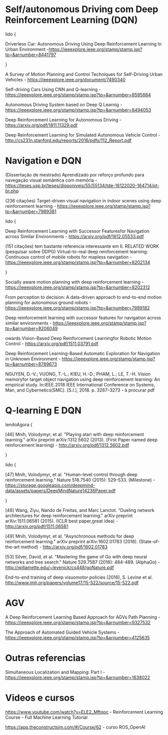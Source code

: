 # Self/autonomous Driving com Deep Reinforcement Learning (DQN)

lido {

  Driverless Car: Autonomous Driving Using Deep Reinforcement Learning In Urban Environment -https://ieeexplore.ieee.org/stamp/stamp.jsp?tp=&arnumber=8441797
  
}

A Survey of Motion Planning and Control Techniques for Self-Driving Urban Vehicles - https://ieeexplore.ieee.org/document/7490340

Self-driving Cars Using CNN and Q-learning - https://ieeexplore.ieee.org/stamp/stamp.jsp?tp=&arnumber=8595684

Autonomous Driving System based on Deep Q Learnig - https://ieeexplore.ieee.org/stamp/stamp.jsp?tp=&arnumber=8494053

Deep Reinforcement Learning for Autonomous Driving -https://arxiv.org/pdf/1811.11329.pdf

Deep Reinforcement Learning for Simulated Autonomous Vehicle Control - http://cs231n.stanford.edu/reports/2016/pdfs/112_Report.pdf

# Navigation e DQN

(Dissertação de mestrado) Aprendizado por reforço profundo para navegação visual semântica com memória - https://teses.usp.br/teses/disponiveis/55/55134/tde-16122020-164714/pt-br.php

(236 citações)
Target-driven visual navigation in indoor scenes using deep reinforcement learning - https://ieeexplore.ieee.org/stamp/stamp.jsp?tp=&arnumber=7989381

lido {

Deep  Reinforcement  Learning  with  Successor  Featuresfor  Navigation  across  Similar  Environments - https://arxiv.org/pdf/1612.05533.pdf

(151 citações) tem bastante referencia interessante em II. RELATED WORK (pesquisar sobre DDPG)
Virtual-to-real deep reinforcement learning: Continuous control of mobile robots for mapless navigation - https://ieeexplore.ieee.org/stamp/stamp.jsp?tp=&arnumber=8202134

}

Socially aware motion planning with deep reinforcement learning - https://ieeexplore.ieee.org/stamp/stamp.jsp?tp=&arnumber=8202312

From perception to decision: A data-driven approach to end-to-end motion planning for autonomous ground robots - https://ieeexplore.ieee.org/stamp/stamp.jsp?tp=&arnumber=7989182

Deep reinforcement learning with successor features for navigation across similar environments - https://ieeexplore.ieee.org/stamp/stamp.jsp?tp=&arnumber=8206049

owards Vision-Based Deep Reinforcement Learningfor Robotic Motion Control - https://arxiv.org/pdf/1511.03791.pdf

Deep Reinforcement Learning-Based Automatic Exploration for Navigation in Unknown Environment - https://ieeexplore.ieee.org/stamp/stamp.jsp?tp=&arnumber=8789673

NGUYEN, D.-V.; VUONG, T.-L.; KIEU, H.-D.; PHAM, L.; LE, T.-H. Vision memoryfor target object navigation using deep reinforcement learning: An empirical study. In:IEEE.2018 IEEE International Conference on Systems, Man, and Cybernetics(SMC). [S.l.], 2018. p. 3267–3273 - à procurar pdf

# Q-learning E DQN

lendoAgora {

[46] Mnih, Volodymyr, et al. "Playing atari with deep reinforcement learning." arXiv preprint arXiv:1312.5602 (2013). (First Paper named deep reinforcement learning) - http://arxiv.org/pdf/1312.5602.pdf

}

lido {

[47] Mnih, Volodymyr, et al. "Human-level control through deep reinforcement learning." Nature 518.7540 (2015): 529-533. (Milestone) - https://storage.googleapis.com/deepmind-data/assets/papers/DeepMindNature14236Paper.pdf

}

[48] Wang, Ziyu, Nando de Freitas, and Marc Lanctot. "Dueling network architectures for deep reinforcement learning." arXiv preprint arXiv:1511.06581 (2015). (ICLR best paper,great idea) - http://arxiv.org/pdf/1511.06581

[49] Mnih, Volodymyr, et al. "Asynchronous methods for deep reinforcement learning." arXiv preprint arXiv:1602.01783 (2016). (State-of-the-art method) - http://arxiv.org/pdf/1602.01783

[53] Silver, David, et al. "Mastering the game of Go with deep neural networks and tree search." Nature 529.7587 (2016): 484-489. (AlphaGo) - http://willamette.edu/~levenick/cs448/goNature.pdf

End-to-end training of deep visuomotor policies (2016), S. Levine et al. http://www.jmlr.org/papers/volume17/15-522/source/15-522.pdf

# AGV

A Deep Reinforcement Learning Based Approach for AGVs Path Planning - https://ieeexplore.ieee.org/stamp/stamp.jsp?tp=&arnumber=9327532

The Approach of Automated Guided Vehicle Systems -https://ieeexplore.ieee.org/stamp/stamp.jsp?tp=&arnumber=4125635

# Outras referencias

Simultaneous Localization and Mapping: Part I - https://ieeexplore.ieee.org/stamp/stamp.jsp?tp=&arnumber=1638022

# Videos e cursos

https://www.youtube.com/watch?v=ELE2_Mftqoc - Reinforcement Learning Course - Full Machine Learning Tutorial

https://app.theconstructsim.com/#/Course/62 - curso ROS_OpenAI
